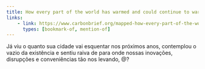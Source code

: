 ```yaml
---
title: How every part of the world has warmed and could continue to warm
links:
    - link: https://www.carbonbrief.org/mapped-how-every-part-of-the-world-has-warmed-and-could-continue-to-warm
      types: [bookmark-of, mention-of]
---
```


Já viu o quanto sua cidade vai esquentar nos próximos anos, contemplou o vazio da existência e sentiu raiva de para onde nossas inovações, disrupções e conveniências tão nos levando, @?